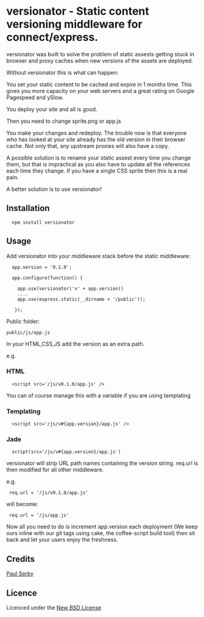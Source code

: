 # versionator - Static content versioning middleware for connect/express.

versionator was built to solve the problem of static assests getting stuck in browser and proxy caches when new versions of the assets are deployed.

Without versionator this is what can happen:

You set your static content to be cached and expire in 1 months time. This gives you more capacity on your web servers and a great rating on Google Pagespeed and ySlow.

You deploy your site and all is good.

Then you need to change sprite.png or app.js

You make your changes and redeploy. The trouble now is that everyone who has looked at your site already has the old version in their browser cache. Not only that, any upstream proxies will also have a copy.

A possible solution is to rename your static assest every time you change them, but that is impractical as you also have to update all the references each time they change. If you have a single CSS sprite then this is a real pain.

A better solution is to use versionator!

## Installation

      npm install versionator

## Usage

Add versionator into your middleware stack before the static middleware:

      app.version = '0.1.0';

      app.configure(function() {

      	app.use(versionator('v' + app.version))
        ....
        app.use(express.static(__dirname + '/public'));

       });

Public folder:

	public/js/app.js

In your HTML,CSS,JS add the version as an extra path.

e.g.
### HTML
      <script src='/js/v0.1.0/app.js' />

You can of course manage this with a variable if you are using templating

### Templating
      <script src='/js/v#{app.version}/app.js' />

### Jade
      script(src='/js/v#{app.version}/app.js')


versionator will strip URL path names containing the version string. req.url is then modified for all other middleware.

e.g.

     req.url = '/js/v0.1.0/app.js'

will become:

     req.url = '/js/app.js'

Now all you need to do is increment app.version each deployment (We keep ours inline with our git tags using cake, the coffee-script build tool) then sit back and let your users enjoy the freshness.


## Credits
[Paul Serby](https://github.com/PabloSerbo/)

## Licence
Licenced under the [New BSD License](http://opensource.org/licenses/bsd-license.php)
